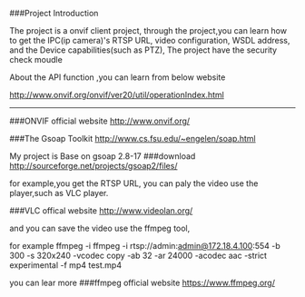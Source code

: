 ###Project Introduction


The project is a onvif client project,
through the project,you can learn
how to get the IPC(ip camera)'s RTSP URL, video configuration, WSDL address, and the Device capabilities(such as PTZ),
The project have the security check moudle

About the API function ,you can learn from below website

http://www.onvif.org/onvif/ver20/util/operationIndex.html

-----

###ONVIF official website
http://www.onvif.org/

###The Gsoap Toolkit
http://www.cs.fsu.edu/~engelen/soap.html

My project is Base on gsoap 2.8-17
###download
http://sourceforge.net/projects/gsoap2/files/

for example,you get the RTSP URL, you can paly  the video use the player,such as VLC player.

###VLC offical website
http://www.videolan.org/

and you can save the video use the ffmpeg tool,

for example 
ffmpeg -i ffmpeg -i rtsp://admin:admin@172.18.4.100:554 -b 300 -s 320x240 -vcodec copy  -ab 32 -ar 24000 -acodec aac -strict experimental -f mp4 test.mp4

you can lear more
###ffmpeg official website
https://www.ffmpeg.org/





